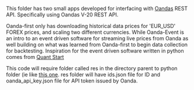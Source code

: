 This folder has two small apps developed for interfacing with [Oandas](http://developer.oanda.com) REST API.
 Specifically using Oandas V-20 REST API.


Oanda-first only has downloading historical data prices for 'EUR_USD' FOREX prices, and scaling two different currencies.
While Oanda-Event is an intro to an event driven software for streaming live prices from Oanda
as well building on what was learned from Oanda-first to begin data collection for backtesting.
Inspiration for the event driven software written in python comes from [Quant Start](https://www.quantstart.com/articles/Forex-Trading-Diary-1-Automated-Forex-Trading-with-the-OANDA-API)

This code will require folder called res in the directory parent to python folder (ie like [this one](../). res folder will have ids.json file for ID and oanda_api_key.json file for API token issued by Oanda.
